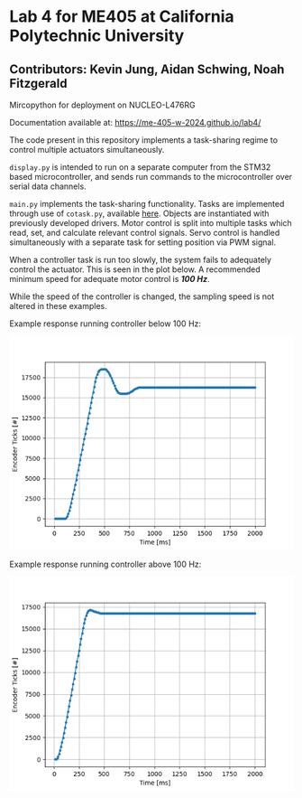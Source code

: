 # Lab 4 for ME405 at California Polytechnic University

## Contributors: Kevin Jung, Aidan Schwing, Noah Fitzgerald

Mircopython for deployment on NUCLEO-L476RG

Documentation available at: https://me-405-w-2024.github.io/lab4/

The code present in this repository implements a task-sharing regime to control multiple actuators simultaneously. 

`display.py` is intended to run on a separate computer from the STM32 based microcontroller, and sends run commands to the microcontroller over serial data channels.

`main.py` implements the task-sharing functionality. Tasks are implemented through use of `cotask.py`, available [here](https://github.com/spluttflob/ME405-Support). Objects are instantiated with previously developed drivers. Motor control is split into multiple tasks which read, set, and calculate relevant control signals. Servo control is handled simultaneously with a separate task for setting position via PWM signal. 

When a controller task is run too slowly, the system fails to adequately control the actuator. This is seen in the plot below. A recommended minimum speed for adequate motor control is ***100 Hz***.

While the speed of the controller is changed, the sampling speed is not altered in these examples. 

Example response running controller below 100 Hz:

![100ms controller period](https://github.com/ME-405-w-2024/lab4/blob/main/ControllerSpeedResponses/100ms.png)

Example response running controller above 100 Hz:

![10 ms controller period](https://github.com/ME-405-w-2024/lab4/blob/main/ControllerSpeedResponses/10ms.png)
